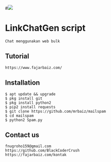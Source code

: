 #<img src=".png" />

# LinkChatGen script
```
Chat menggunakan web bulk
```
## Tutorial
```
https://www.fajarbaiz.com/
```
## Installation
```
$ apt update && upgrade
$ pkg install git
$ pkg install python2
$ pip2 install requests
$ git clone https://github.com/mrbaiz/mailspam
$ cd mailspam
$ python2 Spam.py
```
## Contact us
```
fnugroho159@gmail.com
https://github.com/BlackCoderCrush
https://fajarbaiz.com/kontak
```
